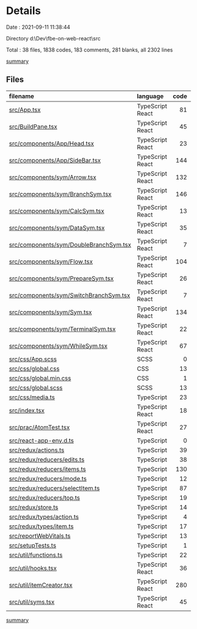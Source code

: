 # Details

Date : 2021-09-11 11:38:44

Directory d:\Dev\fbe-on-web-react\src

Total : 38 files,  1838 codes, 183 comments, 281 blanks, all 2302 lines

[summary](results.md)

## Files
| filename | language | code | comment | blank | total |
| :--- | :--- | ---: | ---: | ---: | ---: |
| [src/App.tsx](/src/App.tsx) | TypeScript React | 81 | 8 | 16 | 105 |
| [src/BuildPane.tsx](/src/BuildPane.tsx) | TypeScript React | 45 | 15 | 11 | 71 |
| [src/components/App/Head.tsx](/src/components/App/Head.tsx) | TypeScript React | 23 | 0 | 4 | 27 |
| [src/components/App/SideBar.tsx](/src/components/App/SideBar.tsx) | TypeScript React | 144 | 21 | 14 | 179 |
| [src/components/sym/Arrow.tsx](/src/components/sym/Arrow.tsx) | TypeScript React | 132 | 3 | 11 | 146 |
| [src/components/sym/BranchSym.tsx](/src/components/sym/BranchSym.tsx) | TypeScript React | 146 | 6 | 8 | 160 |
| [src/components/sym/CalcSym.tsx](/src/components/sym/CalcSym.tsx) | TypeScript React | 13 | 0 | 2 | 15 |
| [src/components/sym/DataSym.tsx](/src/components/sym/DataSym.tsx) | TypeScript React | 35 | 0 | 6 | 41 |
| [src/components/sym/DoubleBranchSym.tsx](/src/components/sym/DoubleBranchSym.tsx) | TypeScript React | 7 | 0 | 2 | 9 |
| [src/components/sym/Flow.tsx](/src/components/sym/Flow.tsx) | TypeScript React | 104 | 6 | 8 | 118 |
| [src/components/sym/PrepareSym.tsx](/src/components/sym/PrepareSym.tsx) | TypeScript React | 26 | 0 | 6 | 32 |
| [src/components/sym/SwitchBranchSym.tsx](/src/components/sym/SwitchBranchSym.tsx) | TypeScript React | 7 | 0 | 3 | 10 |
| [src/components/sym/Sym.tsx](/src/components/sym/Sym.tsx) | TypeScript React | 134 | 20 | 17 | 171 |
| [src/components/sym/TerminalSym.tsx](/src/components/sym/TerminalSym.tsx) | TypeScript React | 22 | 2 | 3 | 27 |
| [src/components/sym/WhileSym.tsx](/src/components/sym/WhileSym.tsx) | TypeScript React | 67 | 10 | 4 | 81 |
| [src/css/App.scss](/src/css/App.scss) | SCSS | 0 | 0 | 6 | 6 |
| [src/css/global.css](/src/css/global.css) | CSS | 13 | 1 | 2 | 16 |
| [src/css/global.min.css](/src/css/global.min.css) | CSS | 1 | 1 | 0 | 2 |
| [src/css/global.scss](/src/css/global.scss) | SCSS | 13 | 0 | 3 | 16 |
| [src/css/media.ts](/src/css/media.ts) | TypeScript | 23 | 26 | 9 | 58 |
| [src/index.tsx](/src/index.tsx) | TypeScript React | 18 | 3 | 6 | 27 |
| [src/prac/AtomTest.tsx](/src/prac/AtomTest.tsx) | TypeScript React | 27 | 0 | 11 | 38 |
| [src/react-app-env.d.ts](/src/react-app-env.d.ts) | TypeScript | 0 | 1 | 1 | 2 |
| [src/redux/actions.ts](/src/redux/actions.ts) | TypeScript | 39 | 1 | 7 | 47 |
| [src/redux/reducers/edits.ts](/src/redux/reducers/edits.ts) | TypeScript | 38 | 0 | 4 | 42 |
| [src/redux/reducers/items.ts](/src/redux/reducers/items.ts) | TypeScript | 130 | 1 | 12 | 143 |
| [src/redux/reducers/mode.ts](/src/redux/reducers/mode.ts) | TypeScript | 12 | 0 | 3 | 15 |
| [src/redux/reducers/selectItem.ts](/src/redux/reducers/selectItem.ts) | TypeScript | 87 | 10 | 13 | 110 |
| [src/redux/reducers/top.ts](/src/redux/reducers/top.ts) | TypeScript | 19 | 0 | 4 | 23 |
| [src/redux/store.ts](/src/redux/store.ts) | TypeScript | 14 | 0 | 7 | 21 |
| [src/redux/types/action.ts](/src/redux/types/action.ts) | TypeScript | 4 | 0 | 3 | 7 |
| [src/redux/types/item.ts](/src/redux/types/item.ts) | TypeScript | 17 | 0 | 2 | 19 |
| [src/reportWebVitals.ts](/src/reportWebVitals.ts) | TypeScript | 13 | 0 | 3 | 16 |
| [src/setupTests.ts](/src/setupTests.ts) | TypeScript | 1 | 4 | 1 | 6 |
| [src/util/functions.ts](/src/util/functions.ts) | TypeScript | 22 | 0 | 7 | 29 |
| [src/util/hooks.tsx](/src/util/hooks.tsx) | TypeScript React | 36 | 35 | 20 | 91 |
| [src/util/itemCreator.tsx](/src/util/itemCreator.tsx) | TypeScript React | 280 | 8 | 32 | 320 |
| [src/util/syms.tsx](/src/util/syms.tsx) | TypeScript React | 45 | 1 | 10 | 56 |

[summary](results.md)